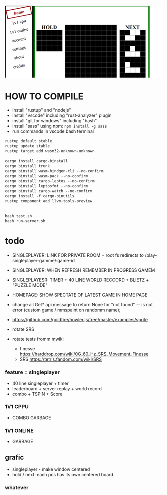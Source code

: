![](./.docs/Screenshot.png)



# HOW TO COMPILE

- install "rustup" and "nodejs"
- install "vscode" including "rust-analyzer" plugin
- install "git for windows" including "bash"
- install "sass" using npm: `npm install -g sass`
- run commands in vscode bash terminal



```
rustup default stable
rustup update stable
rustup target add wasm32-unknown-unknown

cargo install cargo-binstall
cargo binstall trunk
cargo binstall wasm-bindgen-cli --no-confirm
cargo binstall wasm-pack --no-confirm
cargo binstall cargo-leptos --no-confirm
cargo binstall leptosfmt --no-confirm
cargo binstall cargo-watch --no-confirm
cargo install -f cargo-binutils
rustup component add llvm-tools-preview


bash test.sh
bash run-server.sh
```


# todo
- SINGLEPLAYER: LINK FOR PRIVATE ROOM + root fs redirects to /play-singleplayer-gamme/:game-id
- SINGLEPLAYER: WHEN REFRESH REMEMBER IN PROGRESS GAMEM 
- SINGLEPLAYE$R: TIMER  + 40 LINE WORLD RECCORD + BLIETZ + "PUZZLE MODE"

- HOMEPAGE: SHOW SPECTATE OF LATEST GAME IN HOME PAGE

- change all Get* api message to return None for "not found" -- is not error (custom game / mmspaint on randomm name);
- https://github.com/goldfire/howler.js/tree/master/examples/sprite
- rotate SRS
- rotate tests fromm mwiki
  - finesse https://harddrop.com/wiki/0G_60_Hz_SRS_Movement_Finesse
  - SRS https://tetris.fandom.com/wiki/SRS

### feature = singleplayer

- 40 line singleplayer + timer
- leaderboard + server replay + world record
- combo + TSPIN + Score

### 1V1 CPPU

- COMBO GARBAGE

### 1V1 ONLINE

- GARBAGE


## grafic

- singleplayer - make window centered
- hold / next: each pcs has its own centered board


### whatever

  